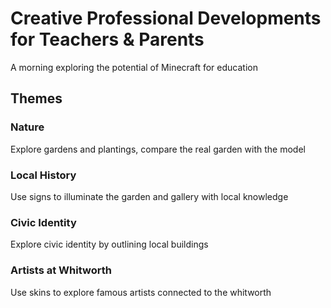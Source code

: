 # Creative Professional Developments for Teachers & Parents

A morning exploring the potential of Minecraft for education

## Themes 

### Nature

Explore gardens and plantings, compare the real garden with the model

### Local History 

Use signs to illuminate the garden and gallery with local knowledge

### Civic Identity

Explore civic identity by outlining local buildings

### Artists at Whitworth

Use skins to explore famous artists connected to the whitworth



